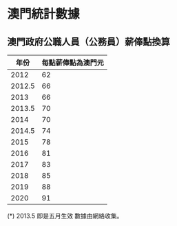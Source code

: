 # 澳門統計數據

## 澳門政府公職人員（公務員）薪俸點換算

|年份|每點薪俸點為澳門元|
|---|---|
|2012|62|
|2012.5|66|
|2013|66|
|2013.5|70|
|2014|70|
|2014.5|74|
|2015|78|
|2016|81|
|2017|83|
|2018|85|
|2019|88|
|2020|91|

(*) 2013.5 即是五月生效
數據由網絡收集。
